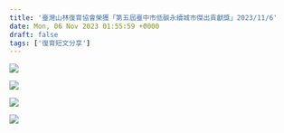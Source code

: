 ```yaml
---
title: '臺灣山林復育協會榮獲「第五屆臺中市低碳永續城市傑出貢獻獎」2023/11/6'
date: Mon, 06 Nov 2023 01:55:59 +0000
draft: false
tags: ['復育短文分享']
---
```


![](https://www.reforestation.tw/wp-content/uploads/2024/01/398962122_7232717220081189_7712559429615030214_n-1024x577.jpg)

![](https://www.reforestation.tw/wp-content/uploads/2024/01/398976358_7232717236747854_4814831572921989117_n-1024x577.jpg)

![](https://www.reforestation.tw/wp-content/uploads/2024/01/399265491_7232717253414519_8444161447455486106_n-577x1024.jpg)

![](https://www.reforestation.tw/wp-content/uploads/2024/01/399333096_7232717203414524_4519580215052901249_n-577x1024.jpg)
